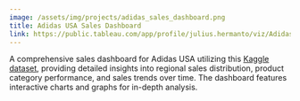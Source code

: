 ```yaml
---
image: /assets/img/projects/adidas_sales_dashboard.png
title: Adidas USA Sales Dashboard
link: https://public.tableau.com/app/profile/julius.hermanto/viz/AdidasUSASalesDashboard_17156103981740/Dashboard1
---
```


A comprehensive sales dashboard for Adidas USA utilizing this [Kaggle dataset](https://www.kaggle.com/datasets/heemalichaudhari/adidas-sales-dataset), providing detailed insights into regional sales distribution, product category performance, and sales trends over time. The dashboard features interactive charts and graphs for in-depth analysis.
